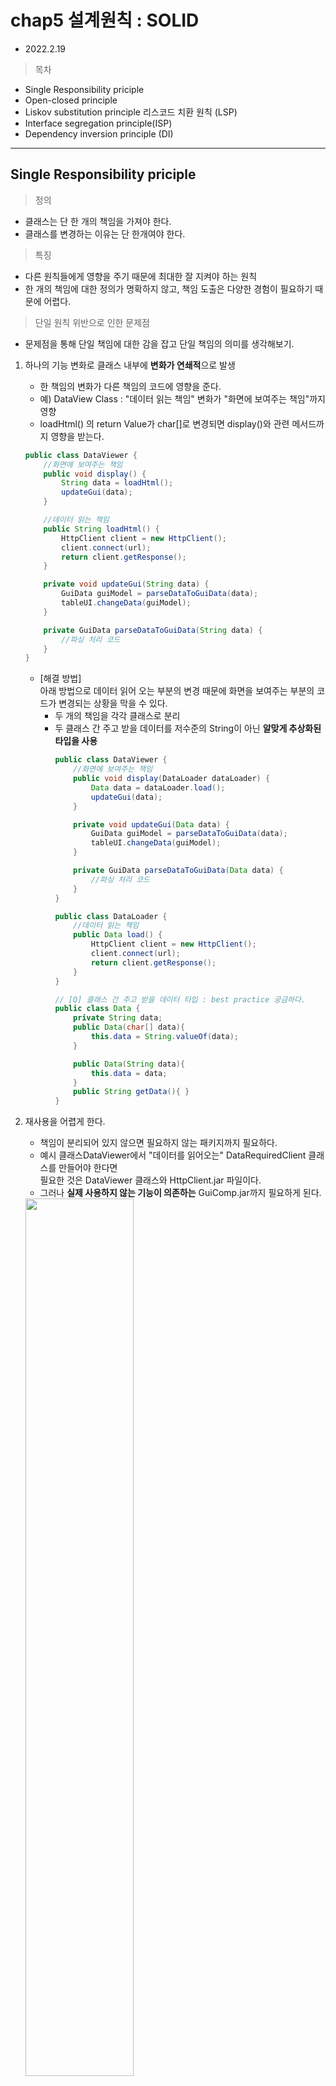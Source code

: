 # chap5 설계원칙 : SOLID

- 2022.2.19

> 목차

- Single Responsibility priciple
- Open-closed principle
- Liskov substitution principle 리스코드 치환 원칙 (LSP)
- Interface segregation principle(ISP)
- Dependency inversion principle (DI)



___

## Single Responsibility priciple

> 정의
- 클래스는 단 한 개의 책임을 가져야 한다.
- 클래스를 변경하는 이유는 단 한개여야 한다.

> 특징
- 다른 원칙들에게 영향을 주기 때문에 최대한 잘 지켜야 하는 원칙
- 한 개의 책임에 대한 정의가 명확하지 않고, 책임 도출은 다양한 경험이 필요하기 때문에 어렵다.

> 단일 원칙 위반으로 인한 문제점
- 문제점을 통해 단일 책임에 대한 감을 잡고 단일 책임의 의미를 생각해보기.

1. 하나의 기능 변화로 클래스 내부에 **변화가 연쇄적**으로 발생
    - 한 책임의 변화가 다른 책임의 코드에 영향을 준다.
    - 예) DataView Class : "데이터 읽는 책임" 변화가 "화면에 보여주는 책임"까지 영향
    - loadHtml() 의 return Value가 char[]로 변경되면 display()와 관련 메서드까지 영향을 받는다.
    ```java
    public class DataViewer {
        //화면에 보여주는 책임
        public void display() {
            String data = loadHtml();
            updateGui(data);
        }

        //데이터 읽는 책임
        public String loadHtml() {
            HttpClient client = new HttpClient();
            client.connect(url);
            return client.getResponse();
        }

        private void updateGui(String data) {
            GuiData guiModel = parseDataToGuiData(data);
            tableUI.changeData(guiModel);
        }

        private GuiData parseDataToGuiData(String data) {
            //파싱 처리 코드
        }
    }
    ```

    - [해결 방법]   
        아래 방법으로 데이터 읽어 오는 부분의 변경 때문에 화면을 보여주는 부분의 코드가 변경되는 상황을 막을 수 있다.
      - 두 개의 책임을 각각 클래스로 분리 
      - 두 클래스 간 주고 받을 데이터를 저수준의 String이 아닌 **알맞게 추상화된 타입을 사용**
        ```java
        public class DataViewer {
            //화면에 보여주는 책임
            public void display(DataLoader dataLoader) {
                Data data = dataLoader.load();
                updateGui(data);
            }

            private void updateGui(Data data) {
                GuiData guiModel = parseDataToGuiData(data);
                tableUI.changeData(guiModel);
            }

            private GuiData parseDataToGuiData(Data data) {
                //파싱 처리 코드
            }
        }

        public class DataLoader {
            //데이터 읽는 책임
            public Data load() {
                HttpClient client = new HttpClient();
                client.connect(url);
                return client.getResponse();
            }                
        }

        // [Q] 클래스 간 주고 받을 데이터 타입 : best practice 궁금하다.
        public class Data {
            private String data;
            public Data(char[] data){
                this.data = String.valueOf(data);
            }

            public Data(String data){
                this.data = data;
            }
            public String getData(){ }
        }
        ```

2. 재사용을 어렵게 한다.
   - 책임이 분리되어 있지 않으면 필요하지 않는 패키지까지 필요하다. 
   - 예시 클래스DataViewer에서 "데이터를 읽어오는" DataRequiredClient 클래스를 만들어야 한다면    
     필요한 것은 DataViewer 클래스와 HttpClient.jar 파일이다.
   - 그러나 **실제 사용하지 않는 기능이 의존하는** GuiComp.jar까지 필요하게 된다.
   
   <img src = "https://user-images.githubusercontent.com/55780251/154810761-2f6612f0-e412-4e9f-9ad2-2ee5090cbde7.jpg" width="60%">
   
    <br>

   - [해결방법]     
     - 데이터를 읽어 오는 데 필요한 dataloader 패키지와 HttpClient 패키지만 필요하며
     - 데이터를 읽어 오는 것과 상관없는 GuiComp 패키지나 datadisplay패키지는 포함시킬 필요가 없어진다. 
     <img src = "https://user-images.githubusercontent.com/55780251/154810792-5465af6e-f6ad-49fb-886d-3a79aa73fa30.jpg" width="60%">


> 책임이란 변화에 대한 것
1. 기능 변경 요구가 없을 때 수정에 대한 문제가 없다는 것의 의미는,   
   **책임의 단위는 변화되는 부분과 관련**된다는 의미 
   - 예시) DataViewer클래스에서 데이터를 읽어 오는 기능에 변화 발생하면, 데이터 읽어 오는 기능이 별도로 분리되어야 할 책임이라는 것을 알 수 있는 것이다.
  
2. 책임은 서로 다른 이유로 변경되고, 서로 다른 비율로 변경된다.
   - 서로 다른 이유로 바뀌는 책임들이 한 클래스에 포함되어 있다면 해당 클래스는 SRP를 어기고 있다고 볼 수 있다.
   - 예) 데이터를 읽어 오는 책임의 기능이 변경될 때 데이터를 보여주는 책임은 변경되지 않는다.
   - 서로 다른 이유로 변경되는 것을 알아채려면 경험이 필요.

> 단일 책임 원칙 잘 지키기 위한 방법
- 메서드를 실행하는 것이 누구인지 확인해 보는 것!
- 클래스의 사용자들이 서로 다른 메서드를 사용한다면, 각각 다른 책임에 속할 가능성이 높고 책임 분리 후보가 될 수 있다.
<img src ="https://user-images.githubusercontent.com/55780251/154810809-6f25fd29-c86a-4f8d-a7d6-6ed3d9ccfbc7.jpg" width="60%">

___

## Open-closed principle (OCP)
- 확장에는 열려 있어야 하고, 변경에는 닫혀 있어야 한다.
- 기능을 변경하거나 확장할 수 있으면서, 그 기능을 사용하는 코드는 수정하지 않는다.


> OCP 구현 방법
1. 확장되는 부분(변화되는 부분)을 interface로 추상화해서 표현
   - 사용자 입장에서 변화 고정시킨다.
 
   - <img src="https://user-images.githubusercontent.com/55780251/154810815-97567c6b-3a55-474b-ae45-0120ed5e408d.jpg" width="60%">
 
2. 변화되는 부분을 상속의 protected 제어자로 고정
   - 상위 클래스의 기능 그대로 사용하면서 하위 클래스에서 일부 구현을 오버라이딩 할 수 있는 방법을 제공한다.
   - [Q] public으로 되어 있는 부분도 overriding가능한데.. 왜 고정되었다고 했을까?
   - protected 공개범위를 갖고 있기 때문에 하위 클래스에서 해당 메서드를 overriding할 수 있다.
     - protected 멤버는 같은 패키지에 속하는 클래스와 다른 패키지에 속하는 자식 클래스에서만 접근할 수 있다.
     - 접근제어자 : http://www.tcpschool.com/java/java_modifier_accessModifier

    ```java
    public class ResponseSender {
        private Data data;
        public ResponseSender(Data data) {
            this.data = data;
        }

        public Data getData() {
            return data;
        }

        public void send() {
            sendHeader();
            sendBody();
        }

        protected void sendHeader() {
            //헤더 데이터 전송
        }

        protected void sendBody() {
            //바디 데이터 전송
        }
    }
    ```
    [GoF디자인 패턴의 템플릿 패턴] 
    - 템플릿 메서드 패턴 : 상위 클래스에서 실행할 기본 코드를 만들고 하위 클래스에서 필요에 따라 확장해 나가는 패턴. 

<br>

- 예시) 압축해서 데이터를 전송하는 기능을 추가하기 위해 상속받은 클래스에서 setHeader(), setBody()를 overriding!
- 압축 기능을 확장하면서도 기존 ResponseSender클래스의 코드는 바뀌지 않았다.
- ReponseSender 클래스는 확장에는 열려 있으면서 변경에는 닫혀 있는 것.
    ```java
    public class ZippedResponseSender extends ResponseSender{

        public ZippedResponseSender(Data data) {
            super(data);
        }

        @Override
        protected void sendHeader() {
            super.sendHeader();
        }

        @Override
        protected void sendBody() {
            super.sendBody();
        }
    }
    ```

> 개방 폐쇄 원칙이 깨질 때 증상

1. 다운 캐스팅 한다.
    - instanceof 와 같은 타입 확인 연산자가 사용된다면 해당 코드는 OCP 원칙을 지키지 않을 가능성이 높다.
    - 타입 캐스팅 후 실행하는 **메서드가 변화 대상인지 확인**해 봐야 한다.
    - 예) drawSpecific() 메서드가 객체마다 다르게 동작할 수 있는 변화 대상인지 확인해 보는 것. 
    - 객체마다 다르게 동작한다면 추상화해서 Character 타입에 추가해주어야 한다.
2. 비슷한 if-else 블럭이 존재한다.   
   - 예) Enemy 클래스: **변경에 닫혀 있지 않은 클래스 예시**
   - Enemy 캐릭터의 움직이는 경로를 몇 가지 패턴으로 정한다고 하자.      
   - 정해진 패턴에 따라 경로를 이동하는 코드 작성.
   - 새로운 경로 패턴을 추가할 경우 if 블록이 추가된다.  
    
    <br>

    [해결 방법]
    - 경로 패턴을 추상화하고 Enemy에서 추상화 타입을 사용하는 구조로 바꾼다.
    - 새로운 이동 패턴이 생기면 새로운 타입의 PathPettern 구현 클래스를 추가해 주면 된다.
    - Enemy의 draw() 메서드는 변경되지 않는다.
    - <img src="https://user-images.githubusercontent.com/55780251/154827004-fdd3aae7-95cc-495e-9362-a5f688c17079.jpg" width="60%">

 
> 개방 폐쇄 원칙은 유연함에 대한 것

- 변경의 유연함과 관련된 것. 
- 기존 기능 확장하려고 기존 코드를 수정해 주어야 한다면 새로운 기능 추가하는 것은 점점 힘들어진다. 
- 변화되는 부분을 추상화 함으로 사용자 입장에서 변화를 고정시킨다.
- 코드에 대한 변화 요구가 발생하면 변화와 관련된 구현을 추상화해서 OCP에 맞게 수정할 수 있는지 확인하는 습관 갖자.
  - 스텝을 진행하면서 느껴보자!


## Liskov substitution principle 리스코드 치환 원칙 (LSP)
- 상위 타입의 객체를 하위 타입의 객체로 치환해도 상위 타입을 사용하는 프로그램은 정상적으로 동작해야 한다.

> LSP 지키지 않을 때 문제

1. 개념적으로 상속 관계에 있는 것처럼 보여도 실제 구현에서는 상속 관계가 아닐 수도 있다.
   - LSP의 대표적 예 : 직사각형-정사각형 
   - 실제 프로그램에서는 사격형과 정사각형을 상속으로 묶을 수 없는 것이다. 
   - 별개의 타입으로 구현해 주어야 한다.


    ```java
    public class Square extends Rectangle {

        @Override
        public void setWidth(int width) {
            super.setWidth(width);
            super.setHeight(width);
        }

        @Override
        public void setHeight(int height) {
            super.setWidth(height);
            super.setHeight(height);
        }
    }

    public class RectangleService {
        public void increseHeight(Rectangle rec) {
            if( rec instanceof Square){
            throw new CantSupportSquareException();
            }
            if(rec.getHeight() <= rec.getWidth()) {
            rec.setHeight(rec.getWidth() +10);
            }
        }
    }

    ```
   - Square 클래스가 Rectangle 클래스를 상속받도록 구현 했을 때 setWidth(), setHeight 재정의해서 가로=세로 일치하게 구현.
   - 그러나 Rectangle 클래스를 사용하는 코드에서 높이와 폭을 비교해서 높이를 더 길게 만들어주는 기능을 제공한다고 했을 때, 
   - Square 객체가 전달되면 이 가정은 깨진다. 
   - 이걸 방지하기 위해 instanceof를 사용하면 리스코프원칙 위반과 함께 Rectangle이 확장에 열려 있지 않음을 의미.

2. 상위 타입에서 지정한 리턴 값의 범위에 해당되지 않는 값을 리턴
   - 하위 타입이 상위 타입을 올바르게 대체하지 않을 때. 

> LSP는 계약과 확장에 대한 것

1. 계약에 관한 것 
    - 기능 실행 계약 위반 사례
      - 명시된 명세에서 벗어난 값 리턴
      - 명시된 명세에서 벗어난 익셉션 발생
      - 명시된 명세에서 벗어난 기능 수행
2. 확장에 관한 것 
    - 예) Coupon 클래스 : Item 클래스의 값을 구한 뒤 할인 되는 금액 계산
    - SpecialItem 클래스 :  할인이 안되는 아이템. 
    - instanceof를 사용해서 Item 구현 클래스별 구분해 구현 하면 LSP위반 발생. 
    - 즉, **하위타입 SpecialItem가 상위타입 Item을 완벽하게 대체하지 못하는 상황**
    - [문제 원인]
      - Item에 대한 추상화가 덜 되었기 때문에 
    - [해결 방안]
      - 상품의 가격 할인 여부 : 변화되는 부분
      - 변화되는 부분을 Item클래스에 추가
    ```java
    public class Item {
        //변화되는 기능을 상위 타입에 추가
        public boolean isDiscountAvailable() {
            return true;
        }
        ...
    }

    public class SpecialItem extends Item {
        //하위 타입에서 알맞게 오버라이딩
        @Override
        public boolean isDiscountAvailable() {
            return false;
        }
    }

    public class Coupon {
        public int calculateDiscountAmount(Item item) {
            if(!item.isDiscountAvailable()) { //instanceof 연산자 제거
            return 0;
            }
            return itm.getPrice() * discountRate;
        }
    }
    ```
___

## Interface segregation principle(ISP)

- 인터페이스는 그 인터페이스를 사용하는 클라이언트를 기준으로 분리해야 한다.
- 클라이언트는 자신이 사용하는 메서드에만 의존해야 한다.

- 자신이 사용하는 메서드에만 의존해야 한다는 원칙 
- 각 클라이언트가 필요로 하는 인터페이스들로 분리함으로써, 사용하지 않은 인터페이스에 변경이 발생하더라도 영향 받지 않아야 한다.
- 기능 변경의 여파를 최소화한다.
- 그럼으로써 인터페이스와 콘크리트 클래스의 재사용성을 높여 주는 효과

> 인터페이스 분리 원칙은 클라이언트에 대한 것 

- 클라이언트 입장에서 인터페이스를 분리하라! 
- 그럼으로서 다른 클라이언트에 미치는 영향 최소화한다.
- 예) 게시글 목록 UI요구로 인해 ArticleService 인터페이스가 변경될 수 있다. 


## Dependency inversion principle (DI)

- 고수준 모듈은 저수준 모듈의 구현에 의존해서는 안된다.   
  저수준 모듈이 고수준 모듈에서 정의한 추상 타입에 의존해야 한다.

- 고수준 모듈 : 상대적으로 큰 틀에서 프로그램 다룬다.
- 저수준 모듈 : 각 개별 요소(상세)가 어떻게 구현될지에 대해서 다룬다.

> 고수준 모듈이 저수준 모듈에 의존할 때의 문제 

- 예) 쿠폰, 아이템
- 쿠폰을 이용한 가격 계산 모듈이 개별적인 쿠폰 구현에 의존하게 되면, 새로운 쿠폰이 추가되거나 변경되면 가격 계산 모듈이 변경된다. 
- 쿠폰을 이용한 가격 계산 모듈 : 고수준 모듈
- 개별적인 쿠폰 구현 : 저수준 모듈

> 해결책 : 추상화

- 저수준 모듈이 고수준 모듈을 의존하게 만든다 : 추상화를 통해 
- 예) FlowController, ByteSource 인터페이스 , FileDataReader
- 소스코드의 의존을 역전시킴으로써 변경의 유연함 확보. 
- 런타임에서의 의존을 역전시키는 것은 아니다.

